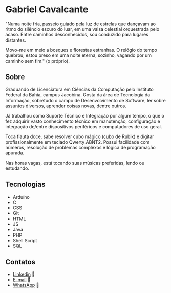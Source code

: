 # Gabriel Cavalcante

"Numa noite fria, passeio guiado pela luz de estrelas que dançavam ao ritmo do silêncio escuro do luar, em uma valsa celestial orquestrada pelo acaso. Entre caminhos desconhecidos, sou conduzido para lugares distantes.

Movo-me em meio a bosques e florestas estranhas. O relógio do tempo quebrou; estou preso em uma noite eterna, sozinho, vagando por um caminho sem fim." (o próprio).

## Sobre

Graduando de Licenciatura em Ciências da Computação pelo Instituto Federal da Bahia, campus Jacobina. Gosta da área de Tecnologia da Informação, sobretudo o campo de Desenvolvimento de Software, ler sobre assuntos diversos, aprender coisas novas, dentre outros.

Já trabalhou como Suporte Técnico e Integração por algum tempo, o que o fez adquirir vasto conhecimento técnico em manutenção, configuração e integração de/entre dispositivos periféricos e computadores de uso geral.

Toca flauta doce, sabe resolver cubo mágico (cubo de Rubik) e digitar profissionalmente em teclado Qwerty ABNT2. Possui facilidade com números, resolução de problemas complexos e lógica de programação apurada.

Nas horas vagas, está tocando suas músicas preferidas, lendo ou estudando.

## Tecnologias
* Arduíno
* C
* CSS
* Git
* HTML
* JS
* Java
* PHP
* Shell Script
* SQL

## Contatos
* [Linkedin](https://www.linkedin.com/in/gabriel-cavalcante-225076242) :link:
* [E-mail](mailto:gabriel.lcifba@gmail.com) :link:
* [WhatsApp](http://wa.me/5574981343313) :link:
